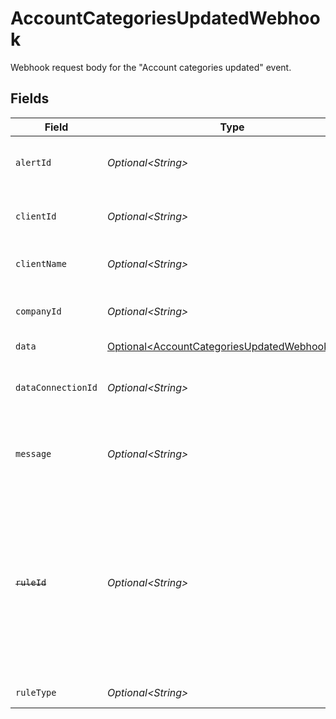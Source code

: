 # AccountCategoriesUpdatedWebhook

Webhook request body for the "Account categories updated" event.


## Fields

| Field                                                                                                                                                    | Type                                                                                                                                                     | Required                                                                                                                                                 | Description                                                                                                                                              | Example                                                                                                                                                  |
| -------------------------------------------------------------------------------------------------------------------------------------------------------- | -------------------------------------------------------------------------------------------------------------------------------------------------------- | -------------------------------------------------------------------------------------------------------------------------------------------------------- | -------------------------------------------------------------------------------------------------------------------------------------------------------- | -------------------------------------------------------------------------------------------------------------------------------------------------------- |
| `alertId`                                                                                                                                                | *Optional\<String>*                                                                                                                                      | :heavy_minus_sign:                                                                                                                                       | Unique identifier of the webhook event.                                                                                                                  |                                                                                                                                                          |
| `clientId`                                                                                                                                               | *Optional\<String>*                                                                                                                                      | :heavy_minus_sign:                                                                                                                                       | Unique identifier for your client in Codat.                                                                                                              |                                                                                                                                                          |
| `clientName`                                                                                                                                             | *Optional\<String>*                                                                                                                                      | :heavy_minus_sign:                                                                                                                                       | Name of your client in Codat.                                                                                                                            |                                                                                                                                                          |
| `companyId`                                                                                                                                              | *Optional\<String>*                                                                                                                                      | :heavy_minus_sign:                                                                                                                                       | Unique identifier for your SMB in Codat.                                                                                                                 | 8a210b68-6988-11ed-a1eb-0242ac120002                                                                                                                     |
| `data`                                                                                                                                                   | [Optional\<AccountCategoriesUpdatedWebhookData>](../../models/shared/AccountCategoriesUpdatedWebhookData.md)                                             | :heavy_minus_sign:                                                                                                                                       | N/A                                                                                                                                                      |                                                                                                                                                          |
| `dataConnectionId`                                                                                                                                       | *Optional\<String>*                                                                                                                                      | :heavy_minus_sign:                                                                                                                                       | Unique identifier for a company's data connection.                                                                                                       | 2e9d2c44-f675-40ba-8049-353bfcb5e171                                                                                                                     |
| `message`                                                                                                                                                | *Optional\<String>*                                                                                                                                      | :heavy_minus_sign:                                                                                                                                       | A human-readable message about the webhook.                                                                                                              |                                                                                                                                                          |
| ~~`ruleId`~~                                                                                                                                             | *Optional\<String>*                                                                                                                                      | :heavy_minus_sign:                                                                                                                                       | : warning: ** DEPRECATED **: This will be removed in a future release, please migrate away from it as soon as possible.<br/><br/>Unique identifier for the rule. |                                                                                                                                                          |
| `ruleType`                                                                                                                                               | *Optional\<String>*                                                                                                                                      | :heavy_minus_sign:                                                                                                                                       | The type of rule.                                                                                                                                        |                                                                                                                                                          |